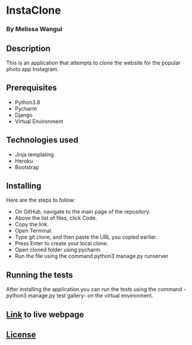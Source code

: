 # InstaClone
### By Melissa Wangui

## Description
This is an application that attempts to clone the website for the popular photo app Instagram.

## Prerequisites
* Python3.8
* Pycharm
* Django
* Virtual Environment

## Technologies used
* Jinja templating
* Heroku
* Bootstrap

## Installing
Here are the steps to follow:

* On GitHub, navigate to the main page of the repository.
* Above the list of files, click Code.
* Copy the link.
* Open Terminal.
* Type git clone, and then paste the URL you copied earlier.
* Press Enter to create your local clone.
* Open cloned folder using pycharm.
* Run the file using the command python3 manage.py runserver

## Running the tests
After installing the application you can run the tests using the command -python3 manage.py test gallery- on the virtual environment.

## [Link]( https://instaclone-m.herokuapp.com/ ) to live webpage
## [License](https://github.com/melissa-koi/InstaClone/blob/main/LICENSE)